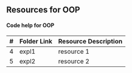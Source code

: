 ## Resources for OOP
#### Code help for OOP

|   #   | Folder Link | Resource Description |
| :---: | ----------- | -------------------- |
|   4   | expl1       | resource 1           |
|   5   | expl2       | resource 2           |

